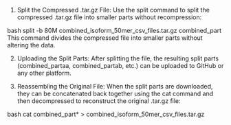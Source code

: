 1. Split the Compressed .tar.gz File: Use the split command to split the compressed .tar.gz file into smaller parts without recompression:

bash
split -b 80M combined_isoform_50mer_csv_files.tar.gz combined_part
This command divides the compressed file into smaller parts without altering the data.

2. Uploading the Split Parts: After splitting the file, the resulting split parts (combined_partaa, combined_partab, etc.) can be uploaded to GitHub or any other platform.

3. Reassembling the Original File: When the split parts are downloaded, they can be concatenated back together using the cat command and then decompressed to reconstruct the original .tar.gz file:

bash
cat combined_part* > combined_isoform_50mer_csv_files.tar.gz